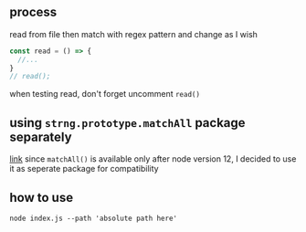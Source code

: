## process
read from file then match with regex pattern
and change as I wish

```js
const read = () => {
  //...
}
// read();
```
when testing read, don't forget uncomment `read()` 


## using `strng.prototype.matchAll` package separately
[link](https://www.npmjs.com/package/string.prototype.matchall)
since `matchAll()` is available only after node version 12, I decided to use it as seperate package for compatibility

## how to use
```
node index.js --path 'absolute path here'
```